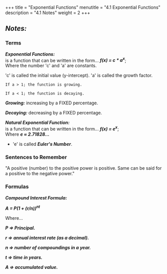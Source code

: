 +++
title = "Exponential Functions"
menutitle = "4.1 Exponential Functions"
description = "4.1 Notes"
weight = 2
+++

## _Notes:_

### Terms

***Exponential Functions:*** <br> is a function that can be written in the form... ***f(x) = c * a<sup>x</sup>***; <br> Where the number 'c' and 'a' are constants.

'c' is called the initial value (y-intercept).
'a' is called the growth factor.

```
If a > 1; the function is growing.

If a < 1; the function is decaying.

```

***Growing:*** increasing by a FIXED percentage.

***Decaying:*** decreasing by a FIXED percentage.

***Natural Exponential Function:*** <br> is a function that can be written in the form... ***f(x) = e<sup>x</sup>***; <br> Where ***e ≈ 2.71828...***

- 'e' is called ***Euler's Number***.

### Sentences to Remember

"A positive (number) to the positive power is positive. Same can be said for a positive to the negative power."

### Formulas

***Compound Interest Formula:***

***A = P(1 + (r/n))<sup>nt</sup>***

Where...

***P => Principal.***

***r => annual interest rate (as a decimal).***

***n => number of compoundings in a year.***

***t => time in years.***

***A => accumulated value.***
